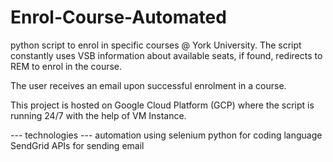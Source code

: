 # Enrol-Course-Automated
python script to enrol in specific courses @ York University.
The script constantly uses VSB information about available seats, if found, redirects to REM to enrol in the course.

The user receives an email upon successful enrolment in a course.

This project is hosted on Google Cloud Platform (GCP) where the script is running 24/7 with the help of VM Instance.

--- technologies ---
automation using selenium
python for coding language
SendGrid APIs for sending email
